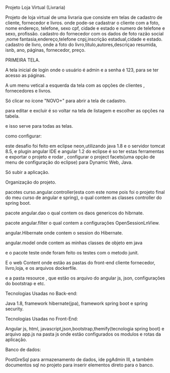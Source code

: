 Projeto Loja Virtual (Livraria)

Projeto de loja virtual de uma livraria que consiste em telas de cadastro de cliente, fornecedor e livros.
onde pode-se cadastrar o cliente com a foto, nome endereço, telefone, sexo cpf, cidade e estado e numero de telefone e sexo, profissão.
cadastro do fornecedor com os dados de foto razão social ,nome fantasia,endereço,telefone cnpj,inscrição estadual,cidade e estado.
cadastro de livro, onde a foto do livro,titulo,autores,descriçao resumida, isnb, ano, páginas, fornecedor, preço.

PRIMEIRA TELA.

A tela inicial de login onde o usuário é admin e a senha é 123, para se ter acesso as páginas.

A um menu vetical a esquerda da tela com as opções de clientes , fornecedores e livros.

Só clicar no ícone "NOVO+" para abrir a tela de cadastro.

para editar e excluir é so voltar na tela de listagem e escolher as opções na tabela.

e isso serve para todas as telas.

como configurar:

este desafio foi feito em eclipse neon,utilizando java 1.8 e o servidor tomcat 8.5, e plugin angular IDE e angular 1.2 do eclipse
é so ter estas ferramentas e exportar o projeto e rodar , configurar o project facets(uma opção de menu de configuração do eclipse) para Dynamic Web, Java.

Só subir a aplicação.

Organização do projeto.

pacotes curso.angular.controller(esta com este nome pois foi o projeto final do meu curso de angular e spring), o qual contem as classes controller do spring boot.

pacote angular.dao o qual contem os daos genericos do hibrnate.

pacote angular.filter o qual contem a configurações OpenSessionLnView.

angular.Hibernate onde contem o session do Hibernate.

angular.model onde contem as minhas classes de objeto em java

e o pacote teste onde foram feito os testes com o metodo junit.


 E o web Content onde estão as pastas do front-end cliente fornecedor, livro,loja, e os arquivos dockerfile.
 
 e a pasta resource , que estão os arquivo do angular js, json, configurações do bootstrap e etc.
 
 Tecnologias Usadas no Back-end:
 
 Java 1.8, framework hibernate(jpa), framework spring boot e spring security.
 
 Tecnologias Usadas no Front-End:
 
 Angular js, html, javascript,json,bootstrap,themify(tecnologia spring boot)
 e arquivo app.js na pasta js onde estão configurados os modulos e rotas da aplicação.
 
 
 Banco de dados:
 
 PostGreSql para armazenamento de dados, ide pgAdmin III, a também documentos sql no projeto para inserir elementos direto para o banco.
 
 
 







